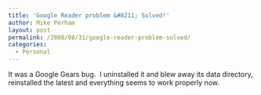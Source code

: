 ```yaml
---
title: 'Google Reader problem &#8211; Solved!'
author: Mike Perham
layout: post
permalink: /2008/08/31/google-reader-problem-solved/
categories:
  - Personal
---
```

It was a Google Gears bug.  I uninstalled it and blew away its data directory, reinstalled the latest and everything seems to work properly now.